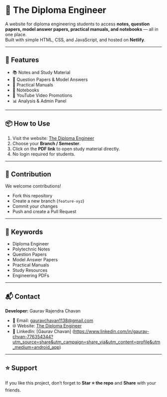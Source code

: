# 📘 The Diploma Engineer  

A website for diploma engineering students to access **notes, question papers, model answer papers, practical manuals, and notebooks** — all in one place.  
Built with simple HTML, CSS, and JavaScript, and hosted on **Netlify**.

---

## 🚀 Features
- 📚 Notes and Study Material  
- 📝 Question Papers & Model Answers  
- 🔧 Practical Manuals  
- 📒 Notebooks  
- 🎥 YouTube Video Promotions  
- 📊 Analysis & Admin Panel  

---

## 📦 How to Use
1. Visit the website: [The Diploma Engineer](https://gaurav1138.github.io/The-Diploma-Engineer-/)  
2. Choose your **Branch / Semester**.  
3. Click on the **PDF link** to open study material directly.  
4. No login required for students.  

---

## 🤝 Contribution
We welcome contributions!  
- Fork this repository  
- Create a new branch (`feature-xyz`)  
- Commit your changes  
- Push and create a Pull Request  

---

## 🔑 Keywords
- Diploma Engineer  
- Polytechnic Notes  
- Question Papers  
- Model Answer Papers  
- Practical Manuals  
- Study Resources  
- Engineering PDFs  

---

## 📬 Contact
**Developer:** Gaurav Rajendra Chavan  
- 📧 Email: gauravchavan1138@gmail.com  
- 🌐 Website: [The Diploma Engineer](https://gaurav1138.github.io/The-Diploma-Engineer-/)  
- 💼 LinkedIn: [Gaurav Chavan] (https://www.linkedin.com/in/gaurav-chvan-776354344?utm_source=share&utm_campaign=share_via&utm_content=profile&utm_medium=android_app) 

---

## ⭐ Support
If you like this project, don’t forget to **Star ⭐ the repo** and **Share** with your friends.
